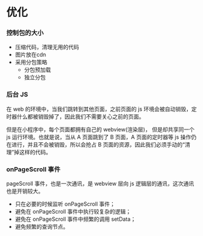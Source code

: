 # 优化

### 控制包的大小
* 压缩代码，清理无用的代码
* 图片放在cdn
* 采用分包策略
  * 分包预加载
  * 独立分包

### 后台 JS
在 web 的环境中，当我们跳转到其他页面，之前页面的 js 环境会被自动销毁，定时器什么都被销毁掉了，因此我们不需要关心之前的页面。

但是在小程序中，每个页面都拥有自己的 webview(渲染层)， 但是却共享同一个 js 运行环境。也就是说，当从 A 页面跳到了 B 页面，A 页面的定时器等 js 操作仍在进行，并且不会被销毁，所以会抢占 B 页面的资源，因此我们必须手动的“清理”掉这样的代码。

### onPageScroll 事件
pageScroll 事件，也是一次通讯，是 webview 层向 js 逻辑层的通讯，这次通讯也是开销较大。

* 只在必要的时候监听 onPageScroll 事件；
* 避免在 onPageScroll 事件中执行较复杂的逻辑；
* 避免在 onPageScroll 事件中频繁的调用 setData；
* 避免频繁的查询节点。